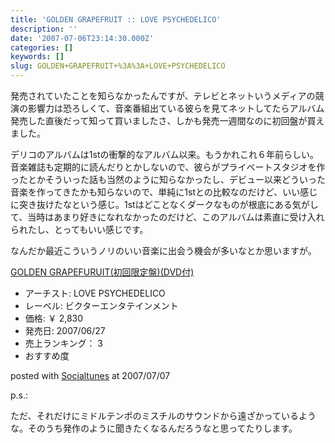 ```yaml
---
title: 'GOLDEN GRAPEFRUIT :: LOVE PSYCHEDELICO'
description: ''
date: '2007-07-06T23:14:30.000Z'
categories: []
keywords: []
slug: GOLDEN+GRAPEFRUIT+%3A%3A+LOVE+PSYCHEDELICO
---
```

発売されていたことを知らなかったんですが、テレビとネットいうメディアの競演の影響力は恐ろしくて、音楽番組出ている彼らを見てネットしてたらアルバム発売した直後だって知って買いましたさ、しかも発売一週間なのに初回盤が買えました。

デリコのアルバムは1stの衝撃的なアルバム以来。もうかれこれ６年前らしい。音楽雑誌も定期的に読んだりとかしないので、彼らがプライベートスタジオを作ったとかそういった話も当然のように知らなかったし、デビュー以来どういった音楽を作ってきたかも知らないので、単純に1stとの比較なのだけど、いい感じに突き抜けたなという感じ。1stはどことなくダークなものが根底にある気がして、当時はあまり好きになれなかったのだけど、このアルバムは素直に受け入れられたし、とってもいい感じです。

なんだか最近こういうノリのいい音楽に出会う機会が多いなとか思いますが。

[GOLDEN GRAPEFURUIT(初回限定盤)(DVD付)](http://www.amazon.co.jp/exec/obidos/ASIN/B000PWQPX4/mrchildrenonl-22/ref=nosim "GOLDEN GRAPEFURUIT(初回限定盤)(DVD付)")

*   アーチスト: LOVE PSYCHEDELICO
*   レーベル: ビクターエンタテインメント
*   価格: ￥ 2,830
*   発売日: 2007/06/27
*   売上ランキング： 3
*   おすすめ度

posted with [Socialtunes](http://socialtunes.net) at 2007/07/07

p.s.:

ただ、それだけにミドルテンポのミスチルのサウンドから遠ざかっているような。そのうち発作のように聞きたくなるんだろうなと思ってたりします。